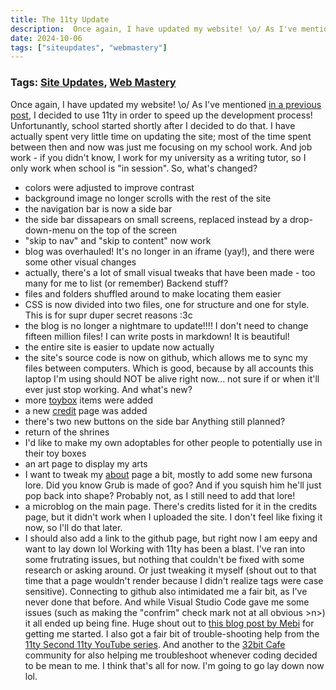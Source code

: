 ```yaml
---
title: The 11ty Update
description:  Once again, I have updated my website! \o/ As I've mentioned in a previous post, I decided to use 11ty in order to speed up the development process! 
date: 2024-10-06
tags: ["siteupdates", "webmastery"]
---
```

### Tags: [Site Updates](/blog/tag/site-updates), [Web Mastery](/blog/tag/web-mastery)
Once again, I have updated my website! \o/ As I've mentioned [in a previous post](/blog/posts/24-08-14), I decided to use 11ty in order to speed up the development process! 
Unfortunantly, school started shortly after I decided to do that. I have actually spent very little time on updating the site; most of the time spent between then and now was just me focusing on my school work. And job work - if you didn't know, I work for my university as a writing tutor, so I only work when school is "in session".
So, what's changed?
- colors were adjusted to improve contrast
- background image no longer scrolls with the rest of the site
- the navigation bar is now a side bar
- the side bar dissapears on small screens, replaced instead by a drop-down-menu on the top of the screen
- "skip to nav" and "skip to content" now work
- blog was overhauled! It's no longer in an iframe (yay!), and there were some other visual changes
- actually, there's a lot of small visual tweaks that have been made - too many for me to list (or remember)
Backend stuff?
- files and folders shuffled around to make locating them easier
- CSS is now divided into two files, one for structure and one for style. This is for supr duper secret reasons :3c 
- the blog is no longer a nightmare to update!!!! I don't need to change fifteen million files! I can write posts in markdown! It is beautiful!
- the entire site is easier to update now actually
- the site's source code is now on github, which allows me to sync my files between computers. Which is good, because by all accounts this laptop I'm using should NOT be alive right now... not sure if or when it'll ever just stop working.
And what's new?
- more [toybox](/toybox) items were added
- a new [credit](/credit/) page was added
- there's two new buttons on the side bar
Anything still planned?
- return of the shrines
- I'd like to make my own adoptables for other people to potentially use in their toy boxes
- an art page to display my arts
- I want to tweak my [about](/about) page a bit, mostly to add some new fursona lore. Did you know Grub is made of goo? And if you squish him he'll just pop back into shape? Probably not, as I still need to add that lore!
- a microblog on the main page. There's credits listed for it in the credits page, but it didn't work when I uploaded the site. I don't feel like fixing it now, so I'll do that later. 
- I should also add a link to the github page, but right now I am eepy and want to lay down lol
Working with 11ty has been a blast. I've ran into some frutrating issues, but nothing that couldn't be fixed with some research or asking around. Or just tweaking it myself (shout out to that time that a page wouldn't render because I didn't realize tags were case sensitive). 
Connecting to github also intimidated me a fair bit, as I've never done that before. And while Visual Studio Code gave me some issues (such as making the "confrim" check mark not at all obvious >n>) it all ended up being fine. 
Huge shout out to [this blog post by Mebi](https://afellowu.neocities.org/blog/11ty-github-and-neocities) for getting me started. I also got a fair bit of trouble-shooting help from the [11ty Second 11ty YouTube series](https://www.youtube.com/playlist?list=PLOSLUtJ_J3rrNiBBN-wn2BJ11OHiBuC1n). 
And another to the [32bit Cafe](https://32bit.cafe/) community for also helping me troubleshoot whenever coding decided to be mean to me.
I think that's all for now. I'm going to go lay down now lol.